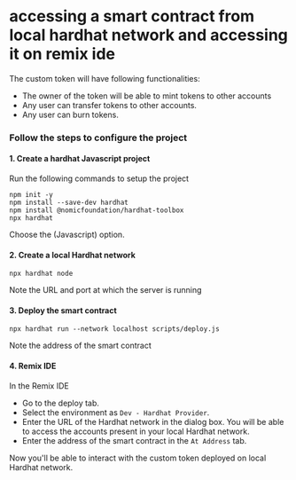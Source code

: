 # accessing a smart contract from local hardhat network and accessing it on remix ide 



The custom token will have following functionalities:
- The owner of the token will be able to mint tokens to other accounts
- Any user can transfer tokens to other accounts.
- Any user can burn tokens.



### Follow the steps to configure the project

#### 1. Create a hardhat Javascript project

Run the following commands to setup the project

```
npm init -y
npm install --save-dev hardhat
npm install @nomicfoundation/hardhat-toolbox
npx hardhat
```

Choose the (Javascript) option.

#### 2. Create a local Hardhat network

```
npx hardhat node
```

Note the URL and port at which the server is running

#### 3. Deploy the smart contract

```
npx hardhat run --network localhost scripts/deploy.js
```

Note the address of the smart contract


#### 4. Remix IDE

In the Remix IDE
- Go to the deploy tab.
- Select the environment as `Dev - Hardhat Provider`.
- Enter the URL of the Hardhat network in the dialog box. You will be able to access the accounts present in your local Hardhat network.
- Enter the address of the smart contract in the `At Address` tab.

Now you'll be able to interact with the custom token deployed on local Hardhat network. 
